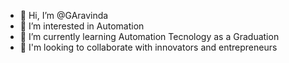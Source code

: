 - 👋 Hi, I’m @GAravinda
- 👀 I’m interested in Automation 
- 🌱 I’m currently learning Automation Tecnology as a Graduation
- 💞️ I'm looking to collaborate with innovators and entrepreneurs

<!---
GAravinda/GAravinda is a ✨ special ✨ repository because its `README.md` (this file) appears on your GitHub profile.
You can click the Preview link to take a look at your changes.
--->
